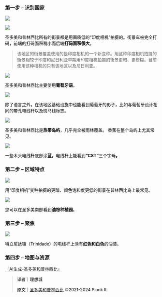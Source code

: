 ### **第一步 – 识别国家**
![](https://cdn.nlark.com/yuque/0/2024/png/35193536/1712795184974-5f47e7b5-763e-467e-a6ba-d89e1931c582.png)

![](https://cdn.nlark.com/yuque/0/2024/png/35193536/1712795188086-addcccac-914f-483d-b2a1-ddcc10a86cf3.png)

<font style="color:black;">圣多美和普林西比所有的街景都是用画质低的</font><font style="color:black;">“</font><font style="color:black;">印度相机</font><font style="color:black;">”</font><font style="color:black;">拍摄的。街景车被完全打码，前端的打码面积稍小而后端</font>**<font style="color:black;">打码面积很大</font>**<font style="color:black;">。</font>

> 该地区的街景覆盖使用的是印度相机的一个新变种。用这种印度相机拍摄的街景相较于印度和尼日利亚早期用印度相机拍摄的街景更暗、更模糊。目前使用该种相机的只有该地区以及尼日利亚。
>

![](https://cdn.nlark.com/yuque/0/2024/png/35193536/1712795186012-c1885a62-9cf6-4fbe-8587-5c9efb41a0a3.png)

<font style="color:black;">圣多美和普林西比主要使用</font>**<font style="color:black;">葡萄牙语</font>**<font style="color:black;">。</font>

![](https://cdn.nlark.com/yuque/0/2024/png/35193536/1712795188976-3b41a035-0f14-47b1-8aed-fc4b89bb1e44.png)

<font style="color:black;">除了语言之外，在该地区基础设施中也能看到葡萄牙的影子，比如与葡萄牙设计相同的带孔电线杆以及斑马线标志。</font>

![](https://cdn.nlark.com/yuque/0/2024/png/35193536/1712795191079-4f43d3b0-fbd7-48bc-9967-7252ee95c75a.png)

<font style="color:black;">圣多美和普林西比是</font>**<font style="color:black;">热带岛屿</font>**<font style="color:black;">，几乎完全被雨林覆盖。 香蕉在整个岛屿上尤其常见。</font>

![](https://cdn.nlark.com/yuque/0/2024/png/35193536/1712795189196-901013aa-6673-4ce1-be78-7eaa3f0cd050.png)

<font style="color:black;">一些木头电线杆底部涂</font>**<font style="color:black;">蓝，</font>**<font style="color:black;">电线杆上能看到</font>**<font style="color:black;">“CST”</font>**<font style="color:black;">三个字母</font>**<font style="color:black;">。</font>**

### **第二步 – 区域特点**
![](https://cdn.nlark.com/yuque/0/2024/png/35193536/1712795191247-75883710-7efa-4733-83a5-44a2fa05bfb4.png)

<font style="color:black;">用“印度相机”变种拍摄的更暗、颜色饱和度更低的街景在普林西比岛上最常见。</font>

![](https://cdn.nlark.com/yuque/0/2024/png/35193536/1712795191867-0a88922c-2326-4ba4-94fe-df3b8da7d46c.png)

<font style="color:black;">您可以在圣多美南部看到</font>**<font style="color:black;">油棕种植园</font>**<font style="color:black;">。</font>

### **第三步 – 聚焦**
![](https://cdn.nlark.com/yuque/0/2024/png/35193536/1712795192090-ccc619c4-dc24-4254-8ce1-528fdb8a8fc7.png)

<font style="color:black;">特立尼达镇（Trinidade）的电线杆上涂有</font>**<font style="color:black;">红色和白色</font>**<font style="color:black;">的油漆。</font>

### **第四步 – 地图与资源**
[「AI生成-圣多美和普林西比」](https://tuxun.fun/map/22665)

<font style="color:black;"></font>

> <font style="color:black;">译者｜理想城</font>
>
> <font style="color:black;">原文｜</font>[圣多美和普林西比](https://www.plonkit.net/sao-tome-and-principe)<font style="color:black;"> </font>©<font style="color:black;">2021-2024 Plonk It.</font>
>

